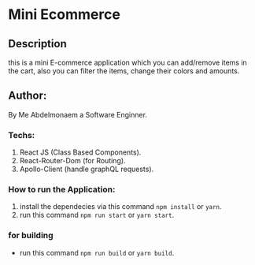# Mini Ecommerce

## Description

this is a mini E-commerce application which you can add/remove items in the cart, also you can filter the items, change their colors and amounts.

## Author:

By Me Abdelmonaem a Software Enginner.

### Techs:

1. React JS (Class Based Components).
2. React-Router-Dom (for Routing).
3. Apollo-Client (handle graphQL requests).

### How to run the Application:

1. install the dependecies via this command `npm install` or `yarn`.
2. run this command `npm run start` or `yarn start`.

### for building

- run this command `npm run build` or `yarn build`.
